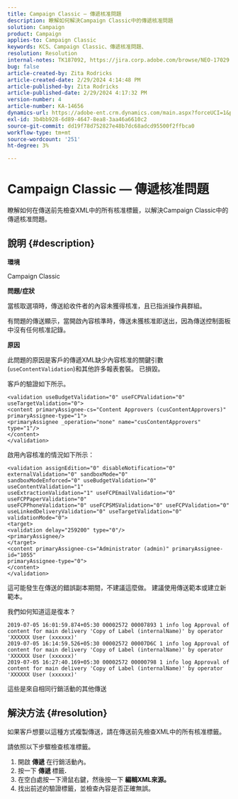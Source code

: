 ```yaml
---
title: Campaign Classic — 傳遞核准問題
description: 瞭解如何解決Campaign Classic中的傳遞核准問題
solution: Campaign
product: Campaign
applies-to: Campaign Classic
keywords: KCS、Campaign Classic、傳遞核准問題、
resolution: Resolution
internal-notes: TK187092, https://jira.corp.adobe.com/browse/NEO-17029
bug: false
article-created-by: Zita Rodricks
article-created-date: 2/29/2024 4:14:48 PM
article-published-by: Zita Rodricks
article-published-date: 2/29/2024 4:17:32 PM
version-number: 4
article-number: KA-14656
dynamics-url: https://adobe-ent.crm.dynamics.com/main.aspx?forceUCI=1&pagetype=entityrecord&etn=knowledgearticle&id=098836a3-1dd7-ee11-9079-6045bd0065f9
exl-id: 3b4bb928-6d89-4647-8ea8-3aa46a6610c2
source-git-commit: dd19f78d752827e48b7dc68adcd95500f2ffbca0
workflow-type: tm+mt
source-wordcount: '251'
ht-degree: 3%

---
```


# Campaign Classic — 傳遞核准問題


瞭解如何在傳送前先檢查XML中的所有核准標籤，以解決Campaign Classic中的傳遞核准問題。

## 說明 {#description}


<b>環境</b>

Campaign Classic



<b>問題/症狀</b>

當核取選項時，傳送給收件者的內容未獲得核准，且已指派操作員群組。

有問題的傳送顯示，當開啟內容核準時，傳送未獲核准即送出，因為傳送控制面板中沒有任何核准記錄。



<b>原因</b>

此問題的原因是客戶的傳遞XML缺少內容核准的關鍵引數(`useContentValidation`)和其他許多報表套裝。 已損毀。

客戶的驗證如下所示。




```
<validation useBudgetValidation="0" useFCPValidation="0" useTargetValidation="0">
<content primaryAssignee-cs="Content Approvers (cusContentApprovers)" primaryAssignee-type="1">
<primaryAssignee _operation="none" name="cusContentApprovers" type="1"/>
</content>
</validation>
```




啟用內容核准的情況如下所示：




```
<validation assignEdition="0" disableNotification="0" externalValidation="0" sandboxMode="0"
sandboxModeEnforced="0" useBudgetValidation="0" useContentValidation="1"
useExtractionValidation="1" useFCPEmailValidation="0" useFCPPaperValidation="0"
useFCPPhoneValidation="0" useFCPSMSValidation="0" useFCPValidation="0"
useLinkedDeliveryValidation="0" useTargetValidation="0" validationMode="0">
<target>
<validation delay="259200" type="0"/>
<primaryAssignee/>
</target>
<content primaryAssignee-cs="Administrator (admin)" primaryAssignee-id="1055"
primaryAssignee-type="0">
</content>
</validation>
```




這可能發生在傳送的錯誤副本期間，不建議這麼做。 建議使用傳送範本或建立新範本。

我們如何知道這是復本？




```
2019-07-05 16:01:59.874+05:30 00002572 00007893 1 info log Approval of content for main delivery 'Copy of Label (internalName)' by operator 'XXXXXX User (xxxxxx)'
2019-07-05 16:14:59.526+05:30 00002572 00007D6C 1 info log Approval of content for main delivery 'Copy of Label (internalName)' by operator 'XXXXXX User (xxxxxx)'
2019-07-05 16:27:40.169+05:30 00002572 00000798 1 info log Approval of content for main delivery 'Copy of Label (internalName)' by operator 'XXXXXX User (xxxxxx)'
```




這些是來自相同行銷活動的其他傳送


## 解決方法 {#resolution}


如果客戶想要以這種方式複製傳送，請在傳送前先檢查XML中的所有核准標籤。

請依照以下步驟檢查核准標籤。

1. 開啟 <b>傳遞</b> 在行銷活動內。
2. 按一下 <b>傳遞 </b>標籤<b>.</b>
3. 在空白處按一下滑鼠右鍵，然後按一下 <b>編輯XML來源。</b>
4. 找出前述的驗證標籤，並檢查內容是否正確無誤。

